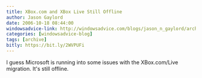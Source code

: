 ```yaml
---
title: XBox.com and XBox Live Still Offline
author: Jason Gaylord
date: 2006-10-18 08:44:00
windowsadvice-link: http://windowsadvice.com/blogs/jason_n_gaylord/archive/2006/10/18/XBox.com-and-XBox-Live-Still-Offline.aspx
categories: [windowsadvice-blog]
tags: [archive]
bitly: https://bit.ly/2WVPUFi
---
```


I guess Microsoft is running into some issues with the XBox.com/Live migration. It's still offline.